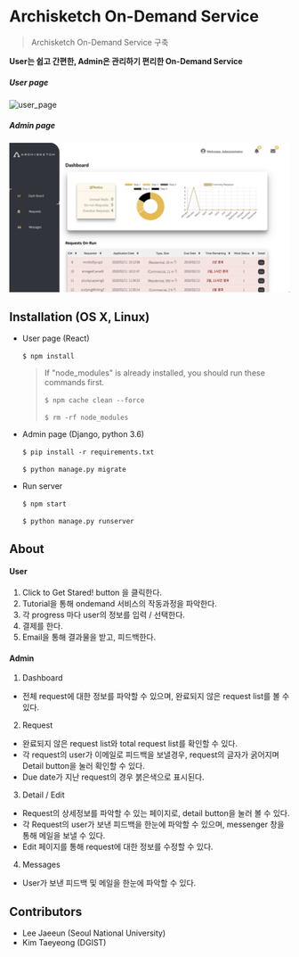 # Archisketch On-Demand Service

> Archisketch On-Demand Service 구축

**User는 쉽고 간편한, Admin은 관리하기 편리한 On-Demand Service**

##### User page

![user_page](User/adminpage/static/ondemand-user.png)

##### Admin page

![admin_page](Admin/adminpage/static/ondemand-admin.png)



## Installation (OS X, Linux)


- User page (React)

  <code>$ npm install </code>

  > If "node_modules"  is already installed, you should run these commands first.
  >
  > <code>$ npm cache clean --force</code>
  >
  > <code>$ rm -rf node_modules</code> 

- Admin page (Django, python 3.6)

  <code>$ pip install -r requirements.txt </code>

  <code>$ python manage.py migrate </code>

- Run server

  <code>$ npm start</code>

  <code>$ python manage.py runserver</code>



## About


####  User

1. Click to Get Stared! button 을 클릭한다.
2. Tutorial을 통해 ondemand 서비스의 작동과정을 파악한다.
3. 각 progress 마다 user의 정보를 입력 / 선택한다.
4. 결제를 한다.
5. Email을 통해 결과물을 받고, 피드백한다.

#### Admin

1. Dashboard

- 전체 request에 대한 정보를 파악할 수 있으며, 완료되지 않은 request list를 볼 수 있다.

2. Request

- 완료되지 않은 request list와 total request list를 확인할 수 있다.
- 각 request의 user가 이메일로 피드백을 보낼경우, request의 글자가 굵어지며 Detail button을 눌러 확인할 수 있다.
- Due date가 지난 request의 경우 붉은색으로 표시된다.

3. Detail / Edit

- Request의 상세정보를 파악할 수 있는 페이지로, detail button을 눌러 볼 수 있다.
- 각 Request의 user가 보낸 피드백을 한눈에 파악할 수 있으며, messenger 창을 통해 메일을 보낼 수 있다.
- Edit 페이지를 통해 request에 대한 정보를 수정할 수 있다.

4. Messages

- User가 보낸 피드백 및 메일을 한눈에 파악할 수 있다.



## Contributors


- Lee Jaeeun (Seoul National University)
- Kim Taeyeong (DGIST)

